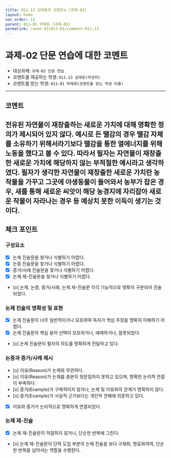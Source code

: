 ```yaml
---
title: 011-13 김태훈의 코멘트a (과제-02) 
layout: home
nav_order: 13
parent: 011-01 박재휘 (과제-02)
permalink: /asmt-02/011-01/comment-011-13
---
```


# 과제-02 단문 연습에 대한 코멘트

- 대상과제: `과제-02 단문 연습`
- 코멘트를 제공하는 학생: `011-13 김태훈(작성자)` 
- 코멘트를 받는 학생: `011-01 박재휘(코멘트를 받는 학생 이름)` 

---

## 코멘트

전유된 자연물이 재창출하는 새로운 가치에 대해 명확한 정의가 제시되어 있지 않다. 예시로 든 땔감의 경우 땔감 자체를 소유하기 위해서라기보다 땔감을 통한 열에너지를 위해 노동을 했다고 볼 수 있다. 따라서 필자는 자연물이 재창출한 새로운 가치에 해당하지 않는 부적절한 예시라고 생각하였다. 필자가 생각한 자연물이 재창출한 새로운 가치란 농작물을 가꾸고 그곳에 야생동물이 들어와서 농부가 잡은 경우, 새를 통해 새로운 씨앗이 해당 농경지에 자리잡아 새로운 작물이 자라나는 경우 등 예상치 못한 이득이 생기는 것이다.
---

## 체크 포인트

### **구성요소**
- [x] 논제 진술문을 찾거나 식별하기 어렵다.
- [x] 논증 진술문을 찾거나 식별하기 어렵다.
- [x] 증거/사례 진술문을 찾거나 식별하기 어렵다.
- [x] 논제 재-진술문을 찾거나 식별하기 어렵다.
- [o] 논제, 논증, 증거/사례, 논제 재-진술문 각각 기능적으로 명확히 구분되어 진술되었다.

### **논제 진술의 명확성 및 표현**  
- [x] 논제 진술문이 너무 일반적이거나 모호하여 독자가 핵심 주장을 명확히 이해하기 어렵다.  
- [x] 논제 진술문의 핵심 용어 선택이 모호하거나, 애매하거나, 잘못되었다.  
- [o] 논제 진술문이 필자의 의도를 명확하게 전달하고 있다.  

### **논증과 증거/사례 제시**  
- [o] 이유(Reason)가 논제와 무관하다.
- [o] 이유(Reason)가 논제를 충분히 뒷받침하지 못하고 있으며, 명확한 논리적 연결이 부족하다.  
- [o] 증거(Example)가 구체적이지 않거나, 논제 및 이유와의 관계가 명확하지 않다. 
- [o] 증거(Example)가 사실적 근거보다는 개인적 견해에 의존하고 있다.  
- [x] 이유와 증거가 논리적으로 명확하게 연결되었다.  

### **논제 재-진술**  
- [x] 논제 재-진술문이 적절하지 않거나, 단순한 반복에 그친다.   
- [o] 논제 재-진술문이 단락 도입 부분의 논제 진술을 보다 구체화, 명료화하여, 단순한 반복을 넘어서는 역할을 수행한다.  


